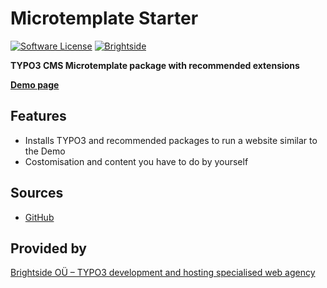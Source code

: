 # Microtemplate Starter
[![Software License](https://img.shields.io/badge/license-GPLv3-brightgreen.svg?style=flat)](LICENSE)
[![Brightside](https://img.shields.io/badge/by-t3brightside.com-orange.svg?style=flat)](https://t3brightside.com)

**TYPO3 CMS Microtemplate package with recommended extensions**

**[Demo page](https://microtemplate.t3brightside.com/)**

## Features

- Installs TYPO3 and recommended packages to run a website similar to the Demo
- Costomisation and content you have to do by yourself

## Sources

- [GitHub](https://github.com/t3brightside/microtemplate_composer)

## Provided by

[Brightside OÜ  – TYPO3 development and hosting specialised web agency](https://t3brightside.com/)
